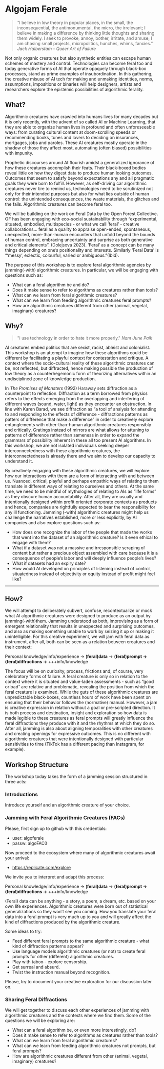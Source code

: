 # Algojam Ferale

> “I believe in low theory in popular places, in the small, the inconsequential, the antimonumental, the micro, the irrelevant; I believe in making a difference by thinking little thoughts and sharing them widely. I seek to provoke, annoy, bother, irritate, and amuse; I am chasing small projects, micropolitics, hunches, whims, fancies.” *Jack Halberstam - Queer Art of Failure*

Not only organic creatures but also synthetic entities can escape human schemes of mastery and control. Technologies can become feral too and today generative forms of AI that operate opaquely through black-box processes, stand as prime examples of insubordination. In this gathering, the creative misuse of AI tech for making and unmaking identities, norms, assumptions, impositions or binaries will help designers, artists and researchers explore the  epistemic possibilities of algorithmic ferality. 

## What?

Algorithmic creatures have crawled into humans lives for many decades but it is only recently, with the advent of so called AI or Machine Learning, that they are able to organize human lives in profound and often unforeseeable ways: from curating cultural content at doom-scrolling speeds or recommending books, tunes and lovers to deciding on insurances, mortgages, jobs and paroles. These AI creatures mostly operate in the shadow of those they affect most, automating (often biased) possibilities with impunity.

Prophetic discourses around AI flourish amidst a generalized ignorance of how these creatures accomplish their feats. Their black-boxed bodies reveal little on how they digest data to produce human looking outcomes. Outcomes that seem to satisfy beyond expectations any and all pragmatic goals they were born to fulfill. However, as self-driving car algorithmic creatures never tire to remind us, technologies need to be scrutinized not only for their intended purposes but also for what lies outside of human control: the unintended consequences, the waste materials, the glitches and the fails. Algorithmic creatures can become feral too.

We will be building on the work on Feral Data by the Open Forest Collective. OF has been engaging with eco-social sustainability through “experimental, situated, embodied, multispecies - or what we call ’feral’ - creative collaborations… feral as a quality to appraise open-ended, spontaneous, unexpected, more-than-human encounters that unfold beyond the bounds of human control, embracing uncertainty and surprise as both generative and critical elements”. (Dolejsova 2023). ‘Feral’ as a concept can be many things depending on one’s positionality and interests. Similarly ‘Feral Data’ is “‘messy’, eclectic, colourful, varied or ambiguous.”(Ibid). 

The purpose of this workshop is to explore feral algorithmic agencies by jamming(-with) algorithmic creatures. In particular, we will be engaging with questions such as: 

- What can a feral algorithm be and do?
- Does it make sense to refer to algorithms as creatures rather than tools?
- What can we learn from feral algorithmic creatures?
- What can we learn from feeding algorithmic creatures feral prompts?
- How are algorithmic creatures different from other (animal, vegetal, imaginary) creatures?

## Why?

> "I use technology in order to hate it more properly."  *Nam June Paik*

AI creatures embed politics that are sexist, racist, ableist and colonialist. This workshop is an attempt to imagine how these algorithms could be different by facilitating a playful context for contestation and critique. A context where the socio-cultural reality of these algorithmic creatures can be, not reflected, but diffracted, hence making possible the production of low theory as a counterhegemonic form of theorizing alternatives within an undisciplined zone of knowledge production.

In *The Promises of Monsters* (1992) Haraway sets diffraction as a counterpoint to reflection.  Diffraction as a term borrowed from physics refers to the effects emerging from the overlapping and interfering of different waves (sound, water, light) as they encounter an obstruction. In line with Karen Barad, we see diffraction as “a tool of analysis for attending to and responding to the effects of difference - diffractions patterns as patters of difference that make a difference” in order to creatively explore entanglements with other-than-human algorithmic creatures responsibly and critically. Gratings instead of mirrors are what allows for attuning to patterns of difference rather than sameness in order to expand the grammars of possibility inherent in these all too present AI algorithms. In this workshop, we are not isolated individuals seeking deeper interconnectedness with these algorithmic creatures, the interconnectedness is already there and we aim to develop our capacity to understand it.

By creatively engaging with these algorithmic creatures, we will explore how our interactions with them are a form of interacting with and between us. Nuanced, critical, playful and perhaps empathic ways of relating to them translate in different ways of relating to ourselves and others. At the same time, we need to be mindful of mythologies of relating to AIs as “life forms” as they obscure human accountability. After all, they are usually and intentionally designed within profit oriented corporate contexts as products and hence, companies are rightfully expected to bear the responsibility for any ill functioning. Jamming (-with) algorithmic creatures might help us challenge the narratives established, more or less explicitly, by AI companies and also explore questions such as: 

- How does one recognize the labor of the people that made the works that went into the dataset of an algorithmic creature? Is it even ethical to engage with them?
- What if a dataset was not a massive and irresponsible scraping of content but rather a precious object assembled with care because it is a consequence of people’s labor and will deeply influence people’s lives?
- What if datasets had an expiry date?
- How would AI developed on principles of listening instead of control, situatedness instead of objectivity or equity instead of profit might feel like?

---

## How?

We will attempt to deliberately subvert, confuse, recontextualize or mock what AI algorithmic creatures were designed to produce as an output by jamming(-with)them. Jamming understood as both, improvising as a form of emergent relationality that results in unexpected and surprising outcomes, and also as making something unable to work by seizing it up or making it unintelligible. For this creative experiment, we will jam with feral data as instrument, after all, both can be seen as a relation between creatures and their context:

Personal knowledge/info/experience → **(feral)data** → **(feral)prompt → (feral)diffractions →** +++info/knowledge

The focus will be on curiosity, process, frictions and, of course, very celebratory forms of failure. A feral creature is only so in relation to the context where it is situated and value-laden assessments - such as “good or bad” are relative and problematic, revealing the position from which the feral creature is examined. While the guts of these algorithmic creatures are unpredictable black-boxes, countless hours of work have been spent on ensuring that their behavior follows the (normative) manual. However, a jam is creative expression in relation without a goal or pre-scripted direction. It is both process and destination, insight and exploration so how data is made legible to these creatures as feral prompts will greatly influence the feral diffractions they produce with it and the rhythms at which they do so. After all, jamming is also about aligning temporalities with other creatures and creating openings for expressive outcomes. This is no different with algorithmic creatures that were intentionally designed with particular sensitivities to time (TikTok has a different pacing than Instagram, for example). 

## Workshop Structure

The workshop today takes the form of a jamming session structured in three acts: 

### Introductions

Introduce yourself and an algorithmic creature of your choice.

### Jamming with Feral Algorithmic Creatures (FACs)

Please, first sign up to github with this credentials: 

- user: algoferale
- passw: algoFAC0

Now proceed to the ecosystem where many of algorithmic creatures await your arrival:

- https://replicate.com/explore

We invite you to interpret and adapt this process:

Personal knowledge/info/experience → **(feral)data** → **(feral)prompt → (feral)diffractions →** +++info/knowledge

(Feral) data can be anything - a story, a poem, a dream, etc. based on your own life experiences. Algorithmic creatures were born out of statistical generalizations so they won’t see you coming. How you translate your feral data into a feral prompt is very much up to you and will greatly affect the kind of diffractions produced by the algorithmic creature. 

 Some ideas to try: 

- Feed different feral prompts to the same algorithmic creature  - what kind of diffraction patterns appear?
- Use language models algorithmic creatures (or not) to create feral prompts for other (different) algorithmic creatures.
- Play with taboo - explore censorship.
- Get surreal and absurd.
- Twist the instruction manual beyond recognition.

Please, try to document your creative exploration for our discussion later on.

### Sharing Feral Diffractions

We will get together to discuss each other experiences of jamming with algorithmic creatures and the contexts where we find them. Some of the questions we will be exploring are:

- What can a feral algorithm be, or even more interestingly, do?
- Does it make sense to refer to algorithms as creatures rather than tools?
- What can we learn from feral algorithmic creatures?
- What can we learn from feeding algorithmic creatures not prompts, but feral prompts?
- How are algorithmic creatures different from other (animal, vegetal, imaginary) creatures?
